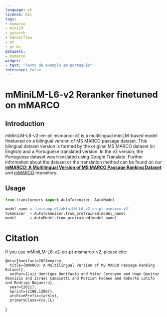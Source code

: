 ```yaml
---
language: pt
license: mit
tags:
- msmarco
- miniLM
- pytorch
- tensorflow
- pt
- pt-br
datasets:
- msmarco
widget:
- text: "Texto de exemplo em português"
inference: false
---
```

# mMiniLM-L6-v2 Reranker finetuned on mMARCO
## Introduction
mMiniLM-L6-v2-en-pt-msmarco-v2 is a multilingual miniLM-based model finetuned on a bilingual version of MS MARCO passage dataset. This bilingual dataset version is formed by the original MS MARCO dataset (in English) and a Portuguese translated version.  In the v2 version, the Portuguese dataset was translated using Google Translate.
Further information about the dataset or the translation method can be found on our [**mMARCO: A Multilingual Version of MS MARCO Passage Ranking Dataset**](https://arxiv.org/abs/2108.13897) and [mMARCO](https://github.com/unicamp-dl/mMARCO) repository.
## Usage
```python
from transformers import AutoTokenizer, AutoModel

model_name = 'unicamp-dl/mMiniLM-L6-v2-en-pt-msmarco-v2'
tokenizer  = AutoTokenizer.from_pretrained(model_name)
model      = AutoModel.from_pretrained(model_name)

```
# Citation
If you use mMiniLM-L6-v2-en-pt-msmarco-v2, please cite:

    @misc{bonifacio2021mmarco,
      title={mMARCO: A Multilingual Version of MS MARCO Passage Ranking Dataset}, 
      author={Luiz Henrique Bonifacio and Vitor Jeronymo and Hugo Queiroz Abonizio and Israel Campiotti and Marzieh Fadaee and Roberto Lotufo and Rodrigo Nogueira},
      year={2021},
      eprint={2108.13897},
      archivePrefix={arXiv},
      primaryClass={cs.CL}
}
